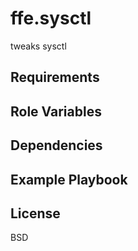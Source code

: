 ffe.sysctl
=========

tweaks sysctl

Requirements
------------

Role Variables
--------------

Dependencies
------------

Example Playbook
----------------

License
-------

BSD

